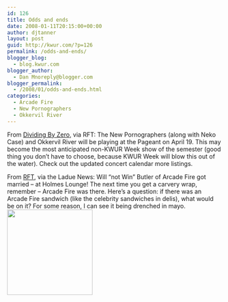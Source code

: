 ```yaml
---
id: 126
title: Odds and ends
date: 2008-01-11T20:15:00+00:00
author: djtanner
layout: post
guid: http://kwur.com/?p=126
permalink: /odds-and-ends/
blogger_blog:
  - blog.kwur.com
blogger_author:
  - Dan Mnoreply@blogger.com
blogger_permalink:
  - /2008/01/odds-and-ends.html
categories:
  - Arcade Fire
  - New Pornographers
  - Okkervil River
---
```

<div class="pf-content">
  <p>
    From <a href="http://dividing.wordpress.com/2008/01/10/the-new-pornographers-and-okkervil-river-at-the-pageant-on-april-19/">Dividing By Zero</a>, via RFT: The New Pornographers (along with Neko Case) and Okkervil River will be playing at the Pageant on April 19. This may become the most anticipated non-KWUR Week show of the semester (good thing you don&#8217;t have to choose, because KWUR Week will blow this out of the water). Check out the updated concert calendar more listings.
  </p>
  
  <p>
    From <a href="http://blogs.riverfronttimes.com/atoz/2008/01/arcade_fires_will_butler_got_m.php">RFT</a>, via the Ladue News: Will &#8220;not Win&#8221; Butler of Arcade Fire got married &#8211; at Holmes Lounge! The next time you get a carvery wrap, remember &#8211; Arcade Fire was there. Here&#8217;s a question: if there was an Arcade Fire sandwich (like the celebrity sandwiches in delis), what would be on it? For some reason, I can see it being drenched in mayo.<br /><a onblur="try {parent.deselectBloggerImageGracefully();} catch(e) {}" href="http://www.laduenews.com/content/articles/2008/01/11/society/ladue_lips/doc477d51f442865207269555.jpg"><img style="cursor: pointer; width: 200px;" src="http://www.laduenews.com/content/articles/2008/01/11/society/ladue_lips/doc477d51f442865207269555.jpg" alt="" border="0" /></a>
  </p>
</div>